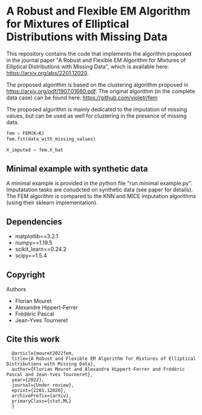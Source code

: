 # A Robust and Flexible EM Algorithm for Mixtures of Elliptical Distributions with Missing Data

This repository contains the code that implements the algorithm proposed in the journal paper "A Robust and Flexible EM Algorithm for Mixtures of Elliptical Distributions with Missing Data", which is available here: https://arxiv.org/abs/2201.12020. 

The proposed algorithm is based on the clustering algorithm proposed in  https://arxiv.org/pdf/1907.01660.pdf. The original algorithm (in the complete data case) can be found here: https://github.com/violetr/fem 

The proposed algorithm is mainly dedicated to the imputation of missing values, but can be used as well for clustering in the presence of missing data.

```python
fem = FEM(K=K)
fem.fit(data_with_missing_values)

X_imputed = fem.X_hat
```
## Minimal example with synthetic data

A minimal example is provided in the python file "run minimal example.py". Imputatation tasks are conudcted on synthetic data (see paper for details). The FEM algorithm is compared to the KNN and MICE imputation algorithms (using their sklearn implementation).

## Dependencies

- matplotlib==3.2.1
- numpy==1.19.5
- scikit_learn==0.24.2
- scipy==1.5.4

## Copyright

Authors

- Florian Mouret
- Alexandre Hippert-Ferrer
- Frédéric Pascal
- Jean-Yves Tourneret

## Cite this work

      @article{mouret2022fem,
      title={A Robust and Flexible EM Algorithm for Mixtures of Elliptical Distributions with Missing Data}, 
      author={Florian Mouret and Alexandre Hippert-Ferrer and Frédéric Pascal and Jean-Yves Tourneret},
      year={2022},
      journal={Under review},      
      eprint={2201.12020},      
      archivePrefix={arXiv},      
      primaryClass={stat.ML}
      }
